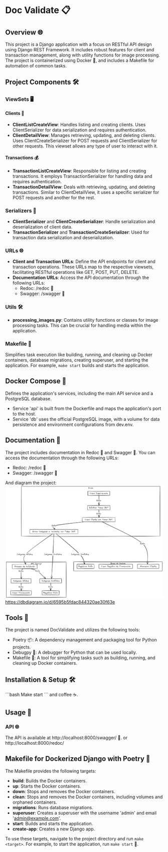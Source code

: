 
# Doc Validate 📋

## Overview 🌐

This project is a Django application with a focus on RESTful API design using Django REST Framework. It includes robust features for client and transaction management, along with utility functions for image processing. The project is containerized using Docker 🐳, and includes a Makefile for automation of common tasks.

## Project Components 🛠️

### ViewSets 🖥️

#### Clients 👥

- **ClientListCreateView**: Handles listing and creating clients. Uses ClientSerializer for data serialization and requires authentication.
- **ClientDetailView**: Manages retrieving, updating, and deleting clients. Uses ClientCreateSerializer for POST requests and ClientSerializer for other requests. This viewset allows any type of user to interact with it.

#### Transactions 💰

- **TransactionListCreateView**: Responsible for listing and creating transactions. It employs TransactionSerializer for handling data and requires authentication.
- **TransactionDetailView**: Deals with retrieving, updating, and deleting transactions. Similar to ClientDetailView, it uses a specific serializer for POST requests and another for the rest.

### Serializers 🧵

- **ClientSerializer** and **ClientCreateSerializer**: Handle serialization and deserialization of client data.
- **TransactionSerializer** and **TransactionCreateSerializer**: Used for transaction data serialization and deserialization.

### URLs 🌐

- **Client and Transaction URLs**: Define the API endpoints for client and transaction operations. These URLs map to the respective viewsets, facilitating RESTful operations like GET, POST, PUT, DELETE.
- **Documentation URLs**: Access the API documentation through the following URLs:
    - Redoc: /redoc 📕
    - Swagger: /swagger 📘

### Utils 🛠️

- **processing_images.py**: Contains utility functions or classes for image processing tasks. This can be crucial for handling media within the application.

### Makefile 🤖

Simplifies task execution like building, running, and cleaning up Docker containers, database migrations, creating superuser, and starting the application. For example, `make start` builds and starts the application.

## Docker Compose 🐳

Defines the application's services, including the main API service and a PostgreSQL database.

- Service 'api' is built from the Dockerfile and maps the application's port to the host.
- Service 'db' uses the official PostgreSQL image, with a volume for data persistence and environment configurations from dev.env.

## Documentation 📖

The project includes documentation in Redoc 📕 and Swagger 📘. You can access the documentation through the following URLs:

- Redoc: /redoc 📕
- Swagger: /swagger 📘

And diagram the project:
![Alt text](image.png)
https://dbdiagram.io/d/6595b5fdac844320ae30f63e

## Tools 🧰

The project is named DocValidate and utilizes the following tools:

- Poetry 📦: A dependency management and packaging tool for Python projects.
- Debugpy 🐛: A debugger for Python that can be used locally.
- Makefile 🤖: A tool for simplifying tasks such as building, running, and cleaning up Docker containers.

## Installation & Setup 🛠️

´´´bash
Make start
´´´
and coffee ☕.

## Usage 🚀

### API 🌐

The API is available at http://localhost:8000/swagger/ 📘. or http://localhost:8000/redoc/

## Makefile for Dockerized Django with Poetry 🐍

The Makefile provides the following targets:

- **build**: Builds the Docker containers.
- **up**: Starts the Docker containers.
- **down**: Stops and removes the Docker containers.
- **clean**: Stops and removes the Docker containers, including volumes and orphaned containers.
- **migrations**: Runs database migrations.
- **superuser**: Creates a superuser with the username 'admin' and email 'admin@example.com'.
- **start**: Builds and starts the application.
- **create-app**: Creates a new Django app.

To use these targets, navigate to the project directory and run `make <target>`. For example, to start the application, run `make start` 🚀.
